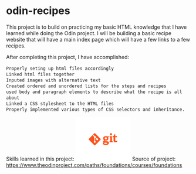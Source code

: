 # odin-recipes


This project is to build on practicing my basic HTML knowledge that I have learned while doing the Odin project. I will be building a basic recipe website that will have a main index page which will have a few links to a few recipes.

After completing this project, I have accomplished:

    Properly seting up html files accordingly
    Linked html files together
    Inputed images with alternative text
    Created ordered and unordered lists for the steps and recipes
    used body and paragraph elements to describe what the recipe is all about
    Linked a CSS stylesheet to the HTML files
    Properly implemented various types of CSS selectors and inheritance.

Skills learned in this project:
![alt git logo](git.png)
Source of project: https://www.theodinproject.com/paths/foundations/courses/foundations
